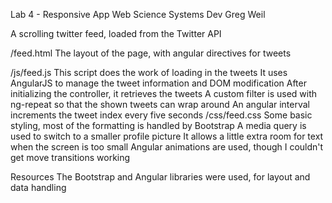 Lab 4 - Responsive App
Web Science Systems Dev
Greg Weil

A scrolling twitter feed, loaded from the Twitter API

/feed.html
	The layout of the page, with angular directives for tweets

/js/feed.js
	This script does the work of loading in the tweets
	It uses AngularJS to manage the tweet information and DOM modification
	After initializing the controller, it retrieves the tweets
	A custom filter is used with ng-repeat so that the shown tweets can wrap around
	An angular interval increments the tweet index every five seconds
/css/feed.css
	Some basic styling, most of the formatting is handled by Bootstrap
	A media query is used to switch to a smaller profile picture
		It allows a little extra room for text when the screen is too small
	Angular animations are used, though I couldn't get move transitions working

Resources
	The Bootstrap and Angular libraries were used, for layout and data handling
